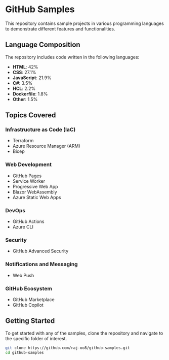 # GitHub Samples

This repository contains sample projects in various programming languages to demonstrate different features and functionalities.

## Language Composition

The repository includes code written in the following languages:

- **HTML**: 42%
- **CSS**: 27.1%
- **JavaScript**: 21.9%
- **C#**: 3.5%
- **HCL**: 2.2%
- **Dockerfile**: 1.8%
- **Other**: 1.5%

## Topics Covered

### Infrastructure as Code (IaC)

- Terraform
- Azure Resource Manager (ARM)
- Bicep

### Web Development

- GitHub Pages
- Service Worker
- Progressive Web App
- Blazor WebAssembly
- Azure Static Web Apps

### DevOps

- GitHub Actions
- Azure CLI

### Security

- GitHub Advanced Security

### Notifications and Messaging

- Web Push

### GitHub Ecosystem

- GitHub Marketplace
- GitHub Copilot

## Getting Started

To get started with any of the samples, clone the repository and navigate to the specific folder of interest.

```sh
git clone https://github.com/raj-oo8/github-samples.git
cd github-samples
